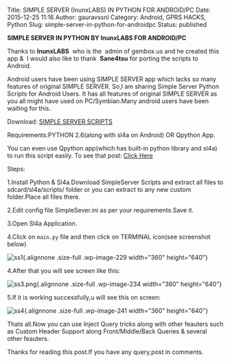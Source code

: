 Title: SIMPLE SERVER (InunxLABS) IN PYTHON FOR ANDROID/PC
Date: 2015-12-25 11:16
Author: gauravssnl
Category: Android, GPRS HACKS, Python
Slug: simple-server-in-python-for-androidpc
Status: published

**SIMPLE SERVER IN PYTHON BY InunxLABS FOR ANDROID/PC**

Thanks to **InunxLABS**  who is the  admin of gembox.us and he created this app &  I would also like to thank  **Sane4tsu** for porting the scripts to Android.

Android users have been using SIMPLE SERVER app which lacks so many features of original SIMPLE SERVER. So,I am sharing Simple Server Python Scripts for Android Users. It has all features of original SIMPLE SERVER as you all might have used on PC/Symbian.Many android users have been waiting for this.

Download: [SIMPLE SERVER SCRIPTS](https://www.dropbox.com/s/zw5v7sl6mak904f/SimpleServer%5BInunxLABS%5D.zip?dl=0)

Requirements:PYTHON 2.6(along with sl4a on Android) OR Qpython App.

You can even use Qpython app(which has built-in python library and sl4a) to run this script easily. To see that post: [Click Here](https://gauravssnl.wordpress.com/2016/01/10/qpython-apprun-python-scripts/)

Steps:

1.Install Python & Sl4a.Download SimpleServer Scripts and extract all files to sdcard/sl4a/scripts/ folder or you can extract to any new custom folder.Place all files there.

2.Edit config file SimpleSever.ini as per your requirements.Save it.

3.Open Sl4a Application.

4.Click on `main.py` file and then click on TERMINAL icon(see screenshot below)

![ss1](https://gauravssnl.files.wordpress.com/2015/12/ss1.png){.alignnone .size-full .wp-image-229 width="360" height="640"}

4.After that you will see screen like this:

![ss3.png](https://gauravssnl.files.wordpress.com/2015/12/ss3.png){.alignnone .size-full .wp-image-234 width="360" height="640"}

5.If it is working successfully,u will see this on screen:

![ss4](https://gauravssnl.files.wordpress.com/2015/12/ss4.png){.alignnone .size-full .wp-image-241 width="360" height="640"}

Thats all.Now you can use Inject Query tricks along with other feauters such as Custom Header Support along Front/Middle/Back Queries & several other feauters.

Thanks for reading this post.If you have any query,post in comments.
